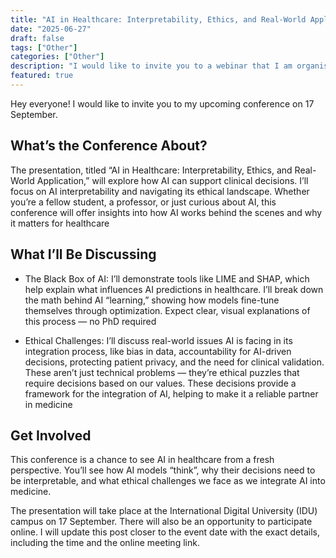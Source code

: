 ```yaml
---
title: "AI in Healthcare: Interpretability, Ethics, and Real-World Application"
date: "2025-06-27"
draft: false
tags: ["Other"]
categories: ["Other"]
description: "I would like to invite you to a webinar that I am organising on 17 September 2025"
featured: true
---
```


Hey everyone! I would like to invite you to my upcoming conference on 17 September.

## What’s the Conference About?

The presentation, titled “AI in Healthcare: Interpretability, Ethics, and Real-World Application,” will explore how AI can support clinical decisions. I’ll focus on AI interpretability and navigating its ethical landscape. Whether you’re a fellow student, a professor, or just curious about AI, this conference will offer insights into how AI works behind the scenes and why it matters for healthcare

## What I’ll Be Discussing

- The Black Box of AI: I’ll demonstrate tools like LIME and SHAP, which help explain what influences AI predictions in healthcare. I’ll break down the math behind AI “learning,” showing how models fine-tune themselves through optimization. Expect clear, visual explanations of this process — no PhD required

- Ethical Challenges: I’ll discuss real-world issues AI is facing in its integration process, like bias in data, accountability for AI-driven decisions, protecting patient privacy, and the need for clinical validation. These aren’t just technical problems — they’re ethical puzzles that require decisions based on our values. These decisions provide a framework for the integration of AI, helping to make it a reliable partner in medicine

## Get Involved

This conference is a chance to see AI in healthcare from a fresh perspective. You’ll see how AI models “think”, why their decisions need to be interpretable, and what ethical challenges we face as we integrate AI into medicine.

The presentation will take place at the International Digital University (IDU) campus on 17 September. There will also be an opportunity to participate online.
I will update this post closer to the event date with the exact details, including the time and the online meeting link.
